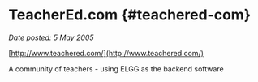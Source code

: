 # TeacherEd.com {#teachered-com}

_Date posted: 5 May 2005_

[http://www.teachered.com/](http://www.teachered.com/)

A community of teachers - using ELGG as the backend software